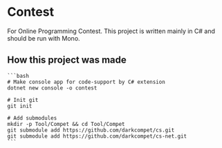 # Contest

For Online Programming Contest.
This project is written mainly in C# and should be run with Mono.


## How this project was made

	```bash
	# Make console app for code-support by C# extension
	dotnet new console -o contest

	# Init git
	git init

	# Add submodules
	mkdir -p Tool/Compet && cd Tool/Compet
	git submodule add https://github.com/darkcompet/cs.git
	git submodule add https://github.com/darkcompet/cs-net.git
	```
